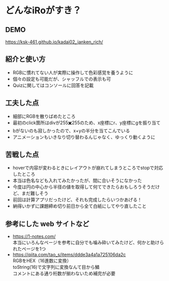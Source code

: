 # どんなiRoがすき？

## DEMO
  https://ksk-461.github.io/kadai02_janken_rich/

## 紹介と使い方

  - RGBに慣れてない人が実際に操作して色彩感覚を養うように
  - 個々の設定も可能だが、シャッフルでの表示も可
  - Quizに関してはコンソールに回答を記載

## 工夫した点

  - 細部にRGBを散りばめたところ
  - 最初のclick箇所はdivが255✖️255のため、x座標にr、y座標にgを振り当て
  - bがないのも寂しかったので、x+yの半分を当てこんでいる
  - アニメーションもいきなり切り替わるんじゃなく、ゆっくり動くように

## 苦戦した点

  - hoverで内容が変わるときにレイアウトが崩れてしまうところでstopで対応したところ
  - 本当は色名なども入れてみたかったが、間に合いそうになかった
  - 今度は円の中心から半径の値を取得して何てできたらおもしろうそうだけど、まだ難しそう
  - 前回は計算アプリだったけど、それも完成したらいつかあげる！
  - 納得いかずに課題締め切り前日から全て白紙にしてやり直したこと

## 参考にした web サイトなど

  - https://1-notes.com/
    <br>本当にいろんなページを参考に自分でも噛み砕いてみたけど、何かと助けられたページを1つ
  - https://qiita.com/tao_s/items/ddde3a4a1a725106da2c
    <br>RGBをHEX（16進数に変換）<br>
    toString(16)で文字列に変換なんて目から鱗<br>
    コメントにある通り桁数が揃わないため補完が必要